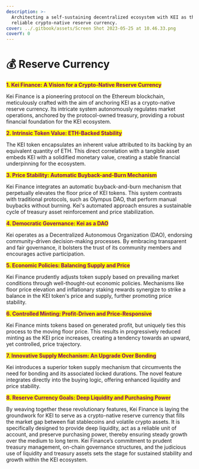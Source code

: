 ```yaml
---
description: >-
  Architecting a self-sustaining decentralized ecosystem with KEI as the
  reliable crypto-native reserve currency.
cover: ../.gitbook/assets/Screen Shot 2023-05-25 at 10.46.33.png
coverY: 0
---
```


# 💰 Reserve Currency

<mark style="color:purple;">**1. Kei Finance: A Vision for a Crypto-Native Reserve Currency**</mark>

Kei Finance is a pioneering protocol on the Ethereum blockchain, meticulously crafted with the aim of anchoring KEI as a crypto-native reserve currency. Its intricate system autonomously regulates market operations, anchored by the protocol-owned treasury, providing a robust financial foundation for the KEI ecosystem.

<mark style="color:purple;">**2. Intrinsic Token Value: ETH-Backed Stability**</mark>

The KEI token encapsulates an inherent value attributed to its backing by an equivalent quantity of ETH. This direct correlation with a tangible asset embeds KEI with a solidified monetary value, creating a stable financial underpinning for the ecosystem.

<mark style="color:purple;">**3. Price Stability: Automatic Buyback-and-Burn Mechanism**</mark>

Kei Finance integrates an automatic buyback-and-burn mechanism that perpetually elevates the floor price of KEI tokens. This system contrasts with traditional protocols, such as Olympus DAO, that perform manual buybacks without burning. Kei's automated approach ensures a sustainable cycle of treasury asset reinforcement and price stabilization.

<mark style="color:purple;">**4. Democratic Governance: Kei as a DAO**</mark>

Kei operates as a Decentralized Autonomous Organization (DAO), endorsing community-driven decision-making processes. By embracing transparent and fair governance, it bolsters the trust of its community members and encourages active participation.

<mark style="color:purple;">**5. Economic Policies: Balancing Supply and Price**</mark>

Kei Finance prudently adjusts token supply based on prevailing market conditions through well-thought-out economic policies. Mechanisms like floor price elevation and inflationary staking rewards synergize to strike a balance in the KEI token's price and supply, further promoting price stability.

<mark style="color:purple;">**6. Controlled Minting: Profit-Driven and Price-Responsive**</mark>

Kei Finance mints tokens based on generated profit, but uniquely ties this process to the moving floor price. This results in progressively reduced minting as the KEI price increases, creating a tendency towards an upward, yet controlled, price trajectory.

<mark style="color:purple;">**7. Innovative Supply Mechanism: An Upgrade Over Bonding**</mark>

Kei introduces a superior token supply mechanism that circumvents the need for bonding and its associated locked durations. The novel feature integrates directly into the buying logic, offering enhanced liquidity and price stability.

<mark style="color:purple;">**8. Reserve Currency Goals: Deep Liquidity and Purchasing Power**</mark>

By weaving together these revolutionary features, Kei Finance is laying the groundwork for KEI to serve as a crypto-native reserve currency that fills the market gap between fiat stablecoins and volatile crypto assets. It is specifically designed to provide deep liquidity, act as a reliable unit of account, and preserve purchasing power, thereby ensuring steady growth over the medium to long term. Kei Finance’s commitment to prudent treasury management, on-chain governance structures, and the judicious use of liquidity and treasury assets sets the stage for sustained stability and growth within the KEI ecosystem.
